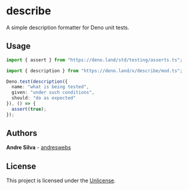 # describe

A simple description formatter for Deno unit tests.


## Usage

```typescript
import { assert } from "https://deno.land/std/testing/asserts.ts";

import { description } from "https://deno.land/x/describe/mod.ts";

Deno.test(description({
  name: "what is being tested",
  given: "under such conditions",
  should: "do as expected"
}), () => {
  assert(true);
});
```


## Authors

**Andre Silva** - [andreswebs](https://github.com/andreswebs)


## License

This project is licensed under the [Unlicense](UNLICENSE.md).

